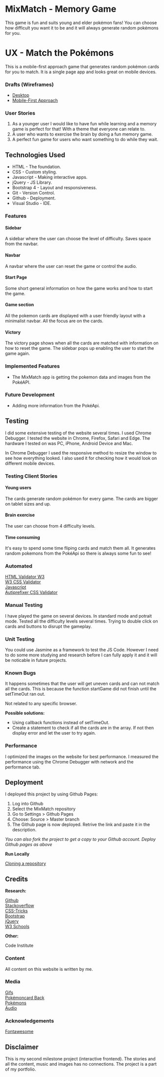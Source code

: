 # MixMatch - Memory Game
This game is fun and suits young and elder pokémon fans! You can choose how difficult you want it to be and it will always generate random pokémons for you.
# UX - Match the Pokémons
This is a mobile-first approach game that generates random pokémon cards for you to match. It is a single page app and looks great on mobile devices.

### Drafts (Wireframes)
* [Desktop](https://tomost2019.github.io/MixMatch/assets/images/wireframes/MixMatch_GameCards.png)
* [Mobile-First Approach](https://tomost2019.github.io/MixMatch/assets/images/wireframes/MixMatch_Mobile.png)

### User Stories

1. As a younger user I would like to have fun while learning and a memory game is perfect for that! With a theme that everyone can relate to. 
2. A user who wants to exercise the brain by doing a fun memory game. 
3. A perfect fun game for users who want something to do while they wait. 

## Technologies Used
* HTML - The foundation.
* CSS - Custom styling.
* Javascript - Making interactive apps. 
* jQuery - JS Library.
* Bootstrap 4 - Layout and responsiveness.
* Git - Version Control.
* Github - Deployment.
* Visual Studio - IDE.

### Features

#### Sidebar
A sidebar where the user can choose the level of difficulty. Saves space from the navbar.
#### Navbar
A navbar where the user can reset the game or control the audio.
#### Start Page
Some short general information on how the game works and how to start the game. 
#### Game section
All the pokemon cards are displayed with a user friendly layout with a minimalist navbar. All the focus are on the cards. 
#### Victory
The victory page shows when all the cards are matched with information on how to reset the game. The sidebar pops up enabling the user to start the game again. 


### Implemented Features

* The MixMatch app is getting the pokemon data and images from the PokéAPI.


### Future Development
* Adding more information from the PokéApi. 


## Testing
I did some extensive testing of the website several times. I used Chrome Debugger. I tested the website in Chrome, Firefox, Safari and Edge. The hardware I tested on was PC, iPhone, Android Device and Mac.

In Chrome Debugger I used the responsive method to resize the window to see how everything looked. I also used it for checking how it would look on different mobile devices.

### Testing Client Stories

#### Young users 
The cards generate random pokémon for every game. The cards are bigger on tablet sizes and up.
#### Brain exercise
The user can choose from 4 difficulty levels.
#### Time consuming
It's easy to spend some time fliping cards and match them all. It generates random pokemons from the PokéApi so there is always some fun to see!




### Automated

[HTML Validator W3](https://validator.w3.org)<br>
[W3 CSS Validator](https://jigsaw.w3.org/css-validator/)<br>
[Javascript](https://codebeautify.org/jsvalidate)<br>
[Autiprefixer CSS Validator](https://autoprefixer.github.io/)



### Manual Testing

I have played the game on several devices. In standard mode and potrait mode. Tested all the difficulty levels several times. Trying to double click on cards and buttons to disrupt the gameplay. 

### Unit Testing
You could use Jasmine as a framework to test the JS Code. However I need to do some more studying and research before I can fully apply it and it will be noticable in future projects. 

### Known Bugs
It happens sometimes that the user will get uneven cards and can not match all the cards. This is because the function startGame did not finish until the setTimeOut ran out.

Not related to any specific browser. 

**Possible solutions:**
* Using callback functions instead of setTimeOut.
* Create a statement to check if all the cards are in the array. If not then display error and let the user to try again.

### Performance
I optimized the images on the website for best performance. I measured the performance using the Chrome Debugger with network and the performance tab.

## Deployment
I deployed this project by using Github Pages:

1. Log into Github
2. Select the MixMatch repository
3. Go to Settings > Github Pages
4. Choose: Source > Master branch
5. The Github page is now deployed. Retrive the link and paste it in the description.

*You can also fork the project to get a copy to your Github account. Deploy Github pages as above*

**Run Locally**

[Cloning a repository](https://help.github.com/en/articles/cloning-a-repository)


## Credits
**Research:**

[Github](https://www.github.com)<br>
[Stackoverflow](https://stackoverflow.com)<br>
[CSS-Tricks](https://www.css-tricks.com)<br>
[Bootstrap](https://www.getbootstrap.com)<br>
[jQuery](https://jquery.com/)<br>
[W3 Schools](https://www.w3schools.com/)

**Other:**

Code Institute

### Content
All content on this website is written by me.

### Media

[Gifs](https://giphy.com/)<br>
[Pokémoncard Back](https://www.deviantart.com/atomicmonkeytcg/art/Pokemon-Card-Backside-in-High-Resolution-633406210)<br>
[Pokémons](https://pokeapi.com/)<br>
[Audio](https://www.youtube.com/watch?v=P8T6gh9p2-c)

### Acknowledgements

[Fontawesome](https://www.fontawesome.com)<br> 

## Disclaimer
This is my second milestone project (interactive frontend). The stories and all the content, music and images has no connections. The project is a part of my portfolio. 

